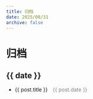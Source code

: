 ```yaml
---
title: 归档
date: 2025/08/31
archive: false
---
```

<script setup lang="ts">
import { data as posts } from '../.vitepress/components/archive/complete.data.mts'

// 按「年/月」分组
const groupedPosts = posts.reduce((acc, post) => {
  const [year, month] = post.date.split('/').slice(0, 2); // 提取年和月
  const key = `${year}/${month}`;
  if (!acc[key]) acc[key] = [];
  acc[key].push(post);
  return acc;
}, {} as Record<string, typeof posts>);
</script>

# 归档

<div v-for="(posts, date) in groupedPosts" :key="date">
  <h2>{{ date }}</h2>
  <ul>
    <li v-for="post in posts" :key="post.url">
      <a :href="post.url">{{ post.title }}</a>
      <span style="color: gray; margin-left: 10px;">
        {{ post.date }}
      </span>
    </li>
  </ul>
</div>